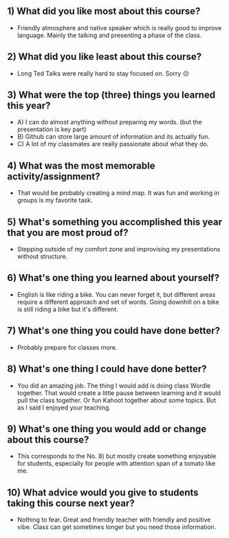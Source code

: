 ## 1) What did you like most about this course?
- Friendly atmosphere and native speaker which is really good to improve language. Mainly the talking and presenting a phase of the class.
  
## 2) What did you like least about this course?
- Long Ted Talks were really hard to stay focused on. Sorry 😔

## 3) What were the top (three) things you learned this year?
- A) I can do almost anything without preparing my words. (but the presentation is key part)
- B) Github can store large amount of information and its actually fun.
- C) A lot of my classmates are really passionate about what they do. 

## 4) What was the most memorable activity/assignment?
- That would be probably creating a mind map. It was fun and working in groups is my favorite task.

## 5) What's something you accomplished this year that you are most proud of?
- Stepping outside of my comfort zone and improvising my presentations without structure.

## 6) What's one thing you learned about yourself?
- English is like riding a bike. You can never forget it, but different areas require a different approach and set of words. Going downhill on a bike is still riding a bike but it's different. 

## 7) What's one thing you could have done better?
- Probably prepare for classes more.

## 8) What's one thing I could have done better?
- You did an amazing job. The thing I would add is doing class Wordle together. That would create a little pause between learning and it would pull the class together. Or fun Kahoot together about some topics. But as I said I enjoyed your teaching.

## 9) What's one thing you would add or change about this course?
- This corresponds to the No. 8) but mostly create something enjoyable for students, especially for people with attention span of a tomato like me.

## 10) What advice would you give to students taking this course next year?
- Nothing to fear. Great and friendly teacher with friendly and positive vibe. Class can get sometimes longer but you need those information.
